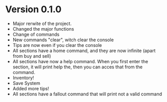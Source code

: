 # Version 0.1.0

- Major rerwite of the project.
- Changed the major functions
- Change of commands
- New commands "clear", witch clear the console
- Tips are now even if you clear the console
- All sections have a home command, and they are now infinite (apart from buy and sell)
- All sections have now a help command. When you first enter the section, it will print help the, then you can acces that from the command.
- Inventory!
- Save System
- Added more tips!
- All sections have a fallout command that will print not a valid command
